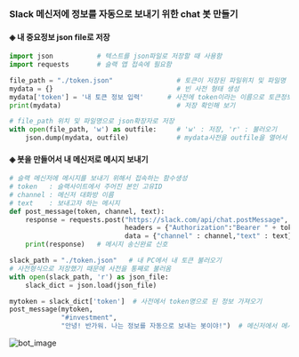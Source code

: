 ### Slack 메신저에 정보를 자동으로 보내기 위한 chat 봇 만들기

#### ◈ 내 중요정보 json file로 저장
~~~python
import json           # 텍스트를 json파일로 저장할 때 사용함
import requests       # 슬랙 앱 접속에 필요함

file_path = "./token.json"                # 토큰이 저장된 파일위치 및 파일명
mydata = {}                               # 빈 사전 형태 생성
mydata['token'] = '내 토큰 정보 입력'      # 사전에 token이라는 이름으로 토큰정보 저장
print(mydata)                             # 저장 확인해 보기

# file_path 위치 및 파일명으로 json확장자로 저장 
with open(file_path, 'w') as outfile:     # 'w' : 저장, 'r' : 불러오기
    json.dump(mydata, outfile)            # mydata사전을 outfile을 열어서 저장
~~~

#### ◈ 봇을 만들어서 내 메신저로 메시지 보내기
~~~python
# 슬랙 메신저에 메시지를 보내기 위해서 접속하는 함수생성
# token   : 슬랙사이트에서 주어진 본인 고유ID
# channel : 메신저 대화방 이름
# text    : 보내고자 하는 메시지
def post_message(token, channel, text):
    response = requests.post("https://slack.com/api/chat.postMessage",
                             headers = {"Authorization":"Bearer " + token},
                             data = {"channel" : channel,"text" : text})
    print(response)   # 메시지 송신완료 신호

slack_path = "./token.json"   # 내 PC에서 내 토큰 불러오기
# 사전형식으로 저장했기 때문에 사전을 통째로 불러옴
with open(slack_path, 'r') as json_file:
    slack_dict = json.load(json_file)

mytoken = slack_dict['token']  # 사전에서 token명으로 된 정보 가져오기
post_message(mytoken,
             "#investment",
             "안녕! 반가워. 나는 정보를 자동으로 보내는 봇이야!")  # 메신저에서 메시지 확인해보기
~~~

![bot_image](https://user-images.githubusercontent.com/50024239/140595877-b120d1f1-a8e6-44ed-9b3d-1747195a8fbe.png)
